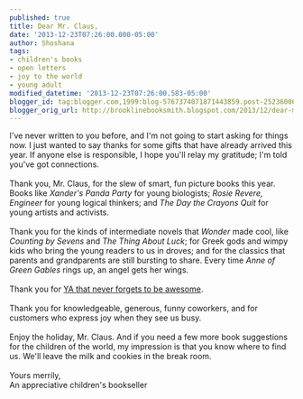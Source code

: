 ```yaml
---
published: true
title: Dear Mr. Claus,
date: '2013-12-23T07:26:00.000-05:00'
author: Shoshana
tags:
- children's books
- open letters
- joy to the world
- young adult
modified_datetime: '2013-12-23T07:26:00.583-05:00'
blogger_id: tag:blogger.com,1999:blog-5767374071871443859.post-2523600669775134516
blogger_orig_url: http://brooklinebooksmith.blogspot.com/2013/12/dear-mr-claus.html
---
```


<div dir="ltr">I've never written to you before, and I'm not going to start asking  for things now. I just wanted to say thanks for some gifts that have  already arrived this year. If anyone else is responsible, I hope you'll  relay my gratitude; I'm told you've got connections.</div><div dir="ltr"><br /></div><div dir="ltr">Thank you, Mr. Claus, for the slew of smart, fun picture books this year.  Books like <i>Xander's Panda Party </i>for young biologists; <i>Rosie Revere,  Engineer</i> for young logical thinkers; and <i>The Day the Crayons Quit</i> for  young artists and activists.</div><div dir="ltr"><br /></div><div dir="ltr">Thank you for the kinds of intermediate novels that <i>Wonder  </i>made cool, like <i>Counting by Sevens</i> and <i>The Thing About Luck</i>; for Greek  gods and wimpy kids who bring the young readers to us in droves; and for  the classics that parents and grandparents are still bursting to share. Every time <i>Anne of Green Gables </i>rings up, an angel gets her wings.</div><div dir="ltr"><br /></div><div dir="ltr">Thank you for <a href="http://brooklinebooksmith.blogspot.com/2013/12/todays-teens-will-be-running-world-soon.html">YA that never forgets to be awesome</a>.</div><div dir="ltr"><br /></div><div dir="ltr">Thank you for knowledgeable, generous, funny coworkers, and for customers who express joy when they see us busy.</div><div dir="ltr"><br /></div><div dir="ltr">Enjoy the holiday, Mr. Claus. And if you need a few more  book suggestions for the children of the world, my impression is that  you know where to find us. We'll leave the milk and cookies in the break  room.&nbsp;</div><div dir="ltr"><br /></div><div dir="ltr">Yours merrily,</div><div dir="ltr">An appreciative children's bookseller </div>